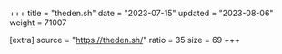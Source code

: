 +++
title = "theden.sh"
date = "2023-07-15"
updated = "2023-08-06"
weight = 71007

[extra]
source = "https://theden.sh/"
ratio = 35
size = 69
+++
